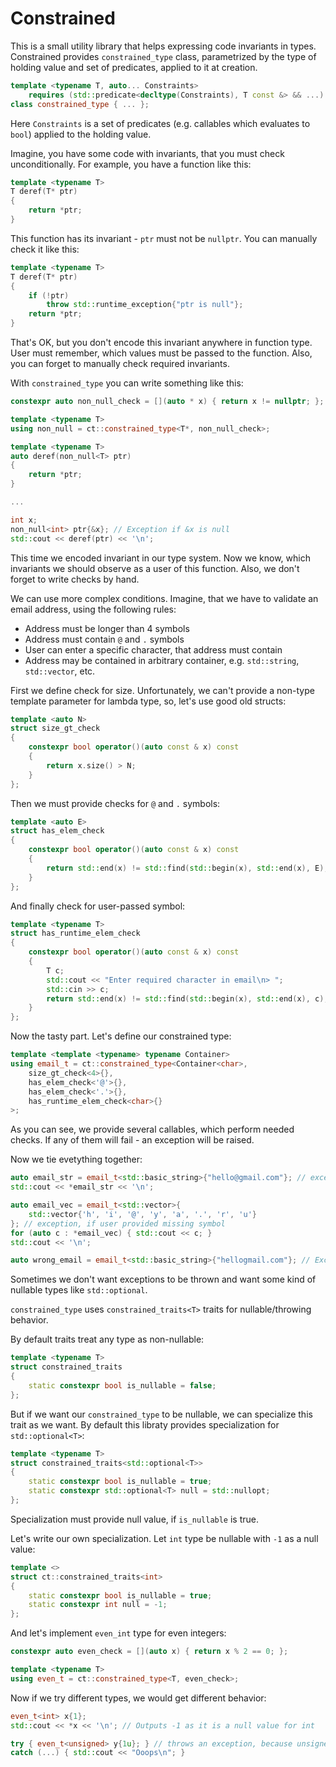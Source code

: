 # Constrained

This is a small utility library that helps expressing code invariants in types. 
Constrained provides `constrained_type` class, parametrized by the type of holding value and set of predicates, applied to it at creation.

```cpp
template <typename T, auto... Constraints>
    requires (std::predicate<decltype(Constraints), T const &> && ...)
class constrained_type { ... };
```

Here `Constraints` is a set of predicates (e.g. callables which evaluates to `bool`) applied to the holding value.

Imagine, you have some code with invariants, that you must check unconditionally. For example, you have a function like this:

```cpp
template <typename T>
T deref(T* ptr)
{
    return *ptr;
}
```

This function has its invariant - `ptr` must not be `nullptr`. You can manually check it like this:

```cpp
template <typename T>
T deref(T* ptr)
{
    if (!ptr)
        throw std::runtime_exception{"ptr is null"};
    return *ptr;
}
```

That's OK, but you don't encode this invariant anywhere in function type. User must remember, which values must be passed to the function.
Also, you can forget to manually check required invariants.

With `constrained_type` you can write something like this:

```cpp
constexpr auto non_null_check = [](auto * x) { return x != nullptr; };

template <typename T>
using non_null = ct::constrained_type<T*, non_null_check>;

template <typename T>
auto deref(non_null<T> ptr)
{
    return *ptr;
}

...

int x;
non_null<int> ptr{&x}; // Exception if &x is null
std::cout << deref(ptr) << '\n';
```

This time we encoded invariant in our type system. Now we know, which invariants we should observe as a user of this function. Also, we don't forget to write checks by hand.

We can use more complex conditions. Imagine, that we have to validate an email address, using the following rules:

- Address must be longer than 4 symbols
- Address must contain `@` and `.` symbols
- User can enter a specific character, that address must contain
- Address may be contained in arbitrary container, e.g. `std::string`, `std::vector`, etc.

First we define check for size. Unfortunately, we can't provide a non-type template parameter for lambda type, so, let's use good old structs:

```cpp
template <auto N>
struct size_gt_check
{
    constexpr bool operator()(auto const & x) const
    {
        return x.size() > N;
    }
};
```

Then we must provide checks for `@` and `.` symbols:

```cpp
template <auto E>
struct has_elem_check
{
    constexpr bool operator()(auto const & x) const
    {
        return std::end(x) != std::find(std::begin(x), std::end(x), E);
    }
};
```

And finally check for user-passed symbol:

```cpp
template <typename T>
struct has_runtime_elem_check
{
    constexpr bool operator()(auto const & x) const
    {
        T c;
        std::cout << "Enter required character in email\n> ";
        std::cin >> c;
        return std::end(x) != std::find(std::begin(x), std::end(x), c);
    }
};
```

Now the tasty part. Let's define our constrained type:

```cpp
template <template <typename> typename Container>
using email_t = ct::constrained_type<Container<char>,
    size_gt_check<4>{},
    has_elem_check<'@'>{},
    has_elem_check<'.'>{},
    has_runtime_elem_check<char>{}
>;
```

As you can see, we provide several callables, which perform needed checks. If any of them will fail - an exception will be raised.

Now we tie evetything together:

```cpp
auto email_str = email_t<std::basic_string>{"hello@gmail.com"}; // exception, if user provided missing symbol
std::cout << *email_str << '\n';

auto email_vec = email_t<std::vector>{
    std::vector{'h', 'i', '@', 'y', 'a', '.', 'r', 'u'}
}; // exception, if user provided missing symbol
for (auto c : *email_vec) { std::cout << c; }
std::cout << '\n';

auto wrong_email = email_t<std::basic_string>{"hellogmail.com"}; // Exception - missing '@' symbol
```

Sometimes we don't want exceptions to be thrown and want some kind of nullable types like `std::optional`.

`constrained_type` uses `constrained_traits<T>` traits for nullable/throwing behavior.

By default traits treat any type as non-nullable:

```cpp
template <typename T>
struct constrained_traits
{
    static constexpr bool is_nullable = false;
};
```

But if we want our `constrained_type` to be nullable, we can specialize this trait as we want. By default this libraty provides specialization for `std::optional<T>`:

```cpp
template <typename T>
struct constrained_traits<std::optional<T>>
{
    static constexpr bool is_nullable = true;
    static constexpr std::optional<T> null = std::nullopt;
};
```

Specialization must provide null value, if `is_nullable` is true.

Let's write our own specialization. Let `int` type be nullable with `-1` as a null value:

```cpp
template <>
struct ct::constrained_traits<int>
{
    static constexpr bool is_nullable = true;
    static constexpr int null = -1;
};
```

And let's implement `even_int` type for even integers:

```cpp
constexpr auto even_check = [](auto x) { return x % 2 == 0; };

template <typename T>
using even_t = ct::constrained_type<T, even_check>;
```

Now if we try different types, we would get different behavior:

```cpp
even_t<int> x{1};
std::cout << *x << '\n'; // Outputs -1 as it is a null value for int

try { even_t<unsigned> y{1u}; } // throws an exception, because unsigned is not nullable according to constrained_traits
catch (...) { std::cout << "Ooops\n"; } 
```